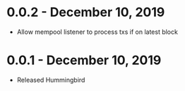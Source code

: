 # 0.0.2 - December 10, 2019
- Allow mempool listener to process txs if on latest block

# 0.0.1 - December 10, 2019
- Released Hummingbird
